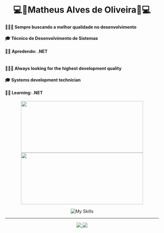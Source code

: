 # <div align="center">💻🎵Matheus Alves de Oliveira🎵💻</div>

#### 👨🏻‍💻 Sempre buscando a melhor qualidade no desenvolvimento
#### 🎓 Técnico de Desenvolvimento de Sistemas
#### ✍🏻 Apredendo: .NET

#

#### 👨🏻‍💻 Always looking for the highest development quality
#### 🎓 Systems development technician
#### ✍🏻 Learning: .NET

<div align="center">
  <div align="center">
    <img height="170em"width="400em" src="https://github-readme-stats.vercel.app/api?username=MalvzMK1&show_icons=true&theme=dark&include_all_commits=true&count_private=true"/>
    <img height="170em"width="400em" src="https://github-readme-stats.vercel.app/api/top-langs/?username=MalvzMK1&layout=compact&langs_count=7&theme=dark"/>
  </div>
  
  ![My Skills](https://skillicons.dev/icons?i=ts,nodejs,cs,nginx,azure,mysql,nextjs,graphql)
  <hr>

  <div align="center">
    <a href = "mailto:contact.matheus.alvesdoliveira06@gmail.com">
      <img src="https://img.shields.io/badge/-Gmail-%23333?style=for-the-badge&logo=gmail&logoColor=white" target="_blank">
    </a>
    <a href="https://www.linkedin.com/in/matheus-alves-de-oliveira-904372239/" target="_blank">
      <img src="https://img.shields.io/badge/-LinkedIn-%230077B5?style=for-the-badge&logo=linkedin&logoColor=white" target="_blank">
    </a>
  </div>
</div>

